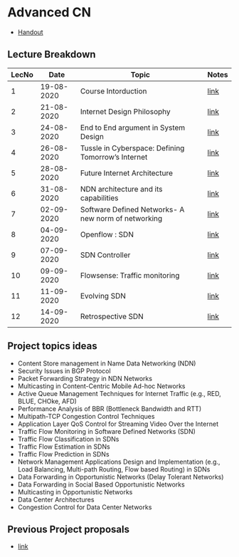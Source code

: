 # Advanced CN

- [Handout](https://drive.google.com/file/d/1Z-SXzRc_917oDF3pXkI5CgvXvQtgCij2/view?usp=sharing)

## Lecture Breakdown

| LecNo | Date       | Topic                                               | Notes                         |
| ----- | ---------- | --------------------------------------------------- | ----------------------------- |
| 1     | 19-08-2020 | Course Intorduction                                 | [link](Lec1Aug19/README.md)   |
| 2     | 21-08-2020 | Internet Design Philosophy                          | [link](Lec2Aug21/README.md)   |
| 3     | 24-08-2020 | End to End argument in System Design                | [link](Lec3Aug24/README.md)   |
| 4     | 26-08-2020 | Tussle in Cyberspace: Defining Tomorrow’s Internet  | [link](Lec4Aug26/README.md)   |
| 5     | 28-08-2020 | Future Internet Architecture                        | [link](Lec5Aug28/README.md)   |
| 6     | 31-08-2020 | NDN architecture and its capabilities               | [link](Lec6Aug31/README.md)   |
| 7     | 02-09-2020 | Software Defined Networks- A new norm of networking | [link](Lec7Sept2/README.md)   |
| 8     | 04-09-2020 | Openflow : SDN                                      | [link](Lec8Sept4/README.md)   |
| 9     | 07-09-2020 | SDN Controller                                      | [link](Lec9Sept7/README.md)   |
| 10    | 09-09-2020 | Flowsense: Traffic monitoring                       | [link](Lec10Sept9/README.md)  |
| 11    | 11-09-2020 | Evolving SDN                                        | [link](Lec11Sept11/README.md) |
| 12    | 14-09-2020 | Retrospective SDN                                   | [link](Lec12Sept14/README.md) |

## Project topics ideas

- Content Store management in Name Data Networking (NDN)
- Security Issues in BGP Protocol
- Packet Forwarding Strategy in NDN Networks
- Multicasting in Content-Centric Mobile Ad-hoc Networks
- Active Queue Management Techniques for Internet Traffic (e.g., RED, BLUE, CHOke, AFD)
- Performance Analysis of BBR (Bottleneck Bandwidth and RTT)
- Multipath-TCP Congestion Control Techniques
- Application Layer QoS Control for Streaming Video Over the Internet
- Traffic Flow Monitoring in Software Defined Networks (SDN)
- Traffic Flow Classification in SDNs
- Traffic Flow Estimation in SDNs
- Traffic Flow Prediction in SDNs
- Network Management Applications Design and Implementation (e.g., Load Balancing, Multi-path Routing, Flow based Routing) in SDNs
- Data Forwarding in Opportunistic Networks (Delay Tolerant Networks)
- Data Forwarding in Social Based Opportunistic Networks
- Multicasting in Opportunistic Networks
- Data Center Architectures
- Congestion Control for Data Center Networks

## Previous Project proposals

- [link](https://drive.google.com/drive/folders/1KWgtABVrVpY49g8XDQNTWsw3UOnH4Kij?usp=sharing)
